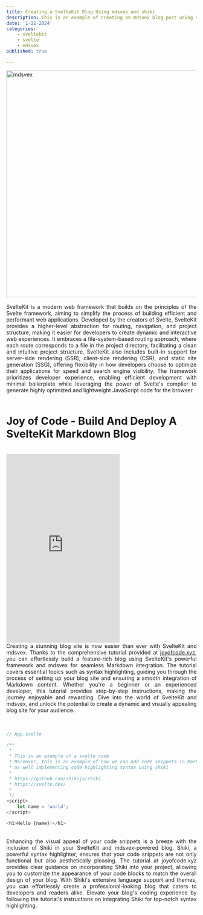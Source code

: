 ```yaml
---
title: Creating a SvelteKit Blog Using mdsvex and shiki
description: This is an example of creating an mdsvex blog post using shiki for syntax highlighting
date: '1-22-2024'
categories:
    - sveltekit
    - svelte
    - mdsvex
published: true

---
```


<div style="display: flex; justify-content: center;">
 <img src="https://madewithnetworkfra.fra1.digitaloceanspaces.com/spatie-space-production/21329/mdsvex.gif" alt="mdsvex" width="600"/>
 </div>

<br>
 <div style="text-align: justify">
SvelteKit is a modern web framework that builds on the principles of the Svelte framework, aiming to simplify the process of building efficient and performant web applications. Developed by the creators of Svelte, SvelteKit provides a higher-level abstraction for routing, navigation, and project structure, making it easier for developers to create dynamic and interactive web experiences. It embraces a file-system-based routing approach, where each route corresponds to a file in the project directory, facilitating a clean and intuitive project structure. SvelteKit also includes built-in support for server-side rendering (SSR), client-side rendering (CSR), and static site generation (SSG), offering flexibility in how developers choose to optimize their applications for speed and search engine visibility. The framework prioritizes developer experience, enabling efficient development with minimal boilerplate while leveraging the power of Svelte's compiler to generate highly optimized and lightweight JavaScript code for the browser.
</div>
<br> 

<h1 class="text-2xl font-bold">Joy of Code - Build And Deploy A SvelteKit Markdown Blog</h1>
<br>
<iframe class="w-full" height="500" src="https://www.youtube.com/embed/RhScu3uqGd0?si=QhUTIwW1Re3j2Qqb" title="YouTube video player" frameborder="0" allow="accelerometer; autoplay; clipboard-write; encrypted-media; gyroscope; picture-in-picture; web-share" allowfullscreen></iframe>

<br> 
 <div style="text-align: justify">
Creating a stunning blog site is now easier than ever with SvelteKit and mdsvex. Thanks to the comprehensive tutorial provided at   <a  href="https://joyofcode.xyz/sveltekit-markdown-blog" target="_blank">joyofcode.xyz</a>, you can effortlessly build a feature-rich blog using SvelteKit's powerful framework and mdsvex for seamless Markdown integration. The tutorial covers essential topics such as syntax highlighting, guiding you through the process of setting up your blog site and ensuring a smooth integration of Markdown content. Whether you're a beginner or an experienced developer, this tutorial provides step-by-step instructions, making the journey enjoyable and rewarding. Dive into the world of SvelteKit and mdsvex, and unlock the potential to create a dynamic and visually appealing blog site for your audience.
</div>
<br> 
<br> 

```js
// App.svelte

/**
 * 
 * This is an example of a svelte code
 * Moreover, this is an example of how we can add code snippets in Markdown,
 * as well implementing code highlighting syntax using shiki
 * 
 * https://github.com/shikijs/shiki
 * https://svelte.dev/
 * 
 */
<script>
	let name = 'world';
</script>

<h1>Hello {name}!</h1>
```
<br> 
 <div style="text-align: justify">
Enhancing the visual appeal of your code snippets is a breeze with the inclusion of Shiki in your SvelteKit and mdsvex-powered blog. Shiki, a powerful syntax highlighter, ensures that your code snippets are not only functional but also aesthetically pleasing. The tutorial at joyofcode.xyz provides clear guidance on incorporating Shiki into your project, allowing you to customize the appearance of your code blocks to match the overall design of your blog. With Shiki's extensive language support and themes, you can effortlessly create a professional-looking blog that caters to developers and readers alike. Elevate your blog's coding experience by following the tutorial's instructions on integrating Shiki for top-notch syntax highlighting.
</div>